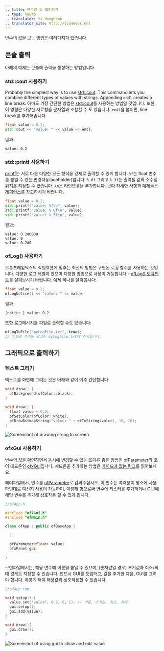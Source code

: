 ```yaml
---
.. title: 변수의 값 확인하기
.. type: howto
.. translator: Yi donghoon
.. translator_site: http://icq4ever.net
---
```


변수의 값을 보는 방법은 여러가지가 있습니다.

## 콘솔 출력

아래의 예제는 콘솔에 출력을 생성하는 방법입니다.

### std::cout 사용하기

Probably the simplest way is to use [std::cout](http://en.cppreference.com/w/cpp/io/cout). This command lets you combine different types of values with strings. Appending  ```endl``` creates a line break.
아마도 가장 간단한 방법은 [std::cout](http://en.cppreference.com/w/cpp/io/cout)를 사용하는 방법일 것입니다. 또한 이 명령은 다양한 자료형을 문자열과 조함할 수 도 있습니다. ```endl```을 붙이면, line break를 추가해줍니다.

```c++
float value = 0.2;
std::cout << "value: " << value << endl;
```

결과:

```
value: 0.2
```

### std::printf 사용하기

[printf](http://en.cppreference.com/w/cpp/io/c/fprintf)는 서로 다른 다양한 모든 형식을 강제로 출력할 수 있게 합니다. ```%f```는 float 변수를 붙일 수 있는 변경자(placeholder)입니다. ```%.0f``` 그리고 ```%.3f```는 출력될 값의 소수점 위치를 지정할 수 있습니다. ```\n```은 라인변경을 추가합니다. 보다 자세한 사항과 예제들은 [레퍼런스](http://en.cppreference.com/w/cpp/io/c/fprintf)를 참고하시기 바랍니다.

```c++
float value = 0.2;
std::printf("value: %f\n", value);
std::printf("value: %.0f\n", value);
std::printf("value: %.3f\n", value);
```

결과:

```
value: 0.200000
value: 0
value: 0.200
```

### ofLog() 사용하기

오픈프레임웍스의 작업흐름에 맞추는 최선의 방법은 구현된 로깅 함수를 사용하는 것입니다. 다양한 로그 레벨이 있으며 다양한 방법으로 사용이 가능합니다 - [ofLog() 도큐먼트](http://openframeworks.cc/documentation/utils/ofLog/)를 살펴보시기 바랍니다. 예제 하나를 살펴봅시다:

```c++
float value = 0.2;
ofLogNotice() << "value: " << value;
```

결과 :
```
[notice ] value: 0.2
```

또한 로그메시지를 파일로 출력할 수도 있습니다:

```c++
ofLogToFile("myLogFile.txt", true);
// 앞으로 추가될 로그는 myLogFile.txt에 추가됩니다.
```

## 그래픽으로 출력하기

### 텍스트 그리기

텍스트를 화면에 그리는 것은 아래와 같이 아주 간단합니다:

```c++
void draw() {
  ofBackground(ofColor::black);
}

void draw() {
  float value = 0.2;
  ofSetColor(ofColor::white);
  ofDrawBitmapString("value: " + ofToString(value), 10, 10);
}
```

![Screenshot of drawing string to screen](How_to_view_value_drawstring.png)

### ofxGui 사용하기

변수의 값을 확인하면서 동시에 변경할 수 있는 또다른 좋은 방법은 [ofParameter](http://openframeworks.cc/documentation/types/ofParameter/)와 코어 애드온인 [ofxGui](http://openframeworks.cc/documentation/ofxGui/ofxGui/)입니다. 애드온을 추가하는 방법은 [가이드에 없는 링크]()를 읽어보세요.

헤더파일에서, 변수를 [ofParameter](http://openframeworks.cc/documentation/types/ofParameter/)로 감싸주십시오. 이 변수는 여러분이 평소에 사용하던대로 여전히 사용이 가능하며, 이렇게 함으로써 변수에 리스터를 추가하거나 GUI에 해당 변수를 추가해 상호작용 할 수 있게 됩니다.

```c++
//ofApp.h

#include "ofxGui.h"
#include "ofMain.h"

class ofApp : public ofBaseApp {

  ..

  ofParameter<float> value;
  ofxPanel gui;

}
```

구현파일에서는, 해당 변수에 이름을 붙일 수 있으며, (숫자값일 경우) 초기값과 최소/최대 경계도 지정할 수 있습니다. 반드시 GUI를 셋업하고, 값을 추가한 다음, GUI를 그려야 합니다. 이렇게 해야 해당값과 상호작용할 수 있습니다.

```c++
//ofApp.cpp

void setup() {
  value.set("value", 0.2, 0, 1); // 이름, 초기값, 최소, 최대
  gui.setup();
  gui.add(value);
}

void draw(){
  gui.draw();
}

```
![Screenshot of using gui to show and edit value](How_to_view_value_gui.png)

